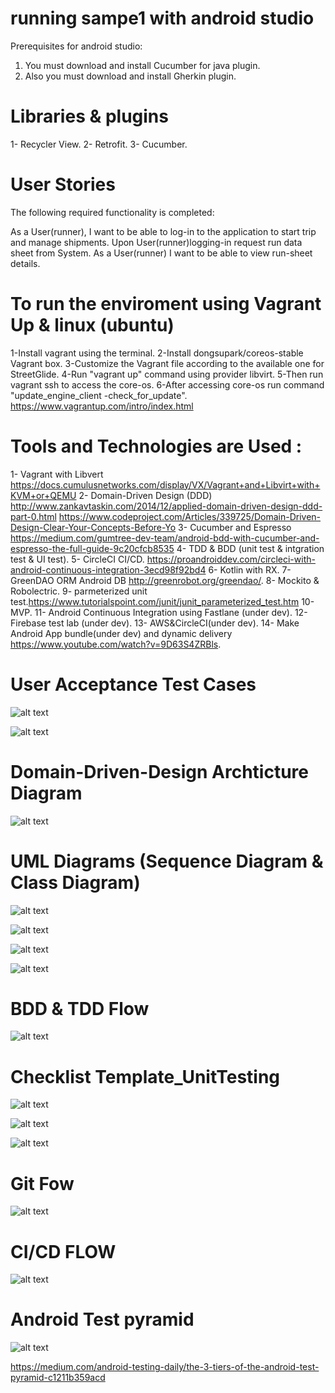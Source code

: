 # running sampe1 with android studio

Prerequisites for android studio: 
1. You must download and install Cucumber for java plugin.
2. Also you must download and install Gherkin plugin.

# Libraries & plugins 
1- Recycler View.
2- Retrofit.
3- Cucumber.

# User Stories
The following required functionality is completed:

As a User(runner), I want to be able to log-in to the application to start trip and manage shipments.
Upon User(runner)logging-in request run data sheet from System.
As a User(runner) I want to be able to view run-sheet details.

 
# To run the enviroment using Vagrant Up & linux (ubuntu)

1-Install vagrant using the terminal.
2-Install dongsupark/coreos-stable Vagrant box.
3-Customize the Vagrant file according to the available one for StreetGlide.
4-Run "vagrant up" command using provider libvirt.
5-Then run vagrant ssh to access the core-os.
6-After accessing core-os run command "update_engine_client -check_for_update".
https://www.vagrantup.com/intro/index.html

# Tools and Technologies are Used :
1- Vagrant with Libvert https://docs.cumulusnetworks.com/display/VX/Vagrant+and+Libvirt+with+KVM+or+QEMU 
2- Domain-Driven Design (DDD) http://www.zankavtaskin.com/2014/12/applied-domain-driven-design-ddd-part-0.html https://www.codeproject.com/Articles/339725/Domain-Driven-Design-Clear-Your-Concepts-Before-Yo
3- Cucumber and Espresso https://medium.com/gumtree-dev-team/android-bdd-with-cucumber-and-espresso-the-full-guide-9c20cfcb8535
4- TDD & BDD (unit test & intgration test & UI test).
5- CircleCI CI/CD. https://proandroiddev.com/circleci-with-android-continuous-integration-3ecd98f92bd4 
6- Kotlin with RX.
7- GreenDAO ORM Android DB http://greenrobot.org/greendao/. 
8- Mockito & Robolectric.
9- parmeterized unit test.https://www.tutorialspoint.com/junit/junit_parameterized_test.htm
10- MVP.
11- Android Continuous Integration using Fastlane (under dev).
12- Firebase test lab (under dev).
13- AWS&CircleCI(under dev).
14- Make Android App bundle(under dev) and dynamic delivery https://www.youtube.com/watch?v=9D63S4ZRBls.


# User Acceptance Test Cases 
![alt text](https://lh3.googleusercontent.com/jdauOMDPlYVtDipXB4kxICfHvsv0eJ5UemHOZ6w2huSq53TaGqQe-RhimFQly6J1ERPc5cpentE0AgQU2-gYx4gDwxOsa18WYpHof1nO2HF19ONrvsBImQXiB6xPULTrtUuw-oKmmjHNziSIxYPbBOCiinnu10brCna39FZFI-fG32_vehKXdGpOngz1pfmYjkDZ5NGd3Q0Vkv5uDoIriHsefBnSiidGQLrWSvKkPtuJbq420LrgVkBLedlVCxjO3dthLApGuZ_BD53YoOCppErw7ndbhNp7SKL6qwnzOguQULIAa1SvwQMWFyNFv7loqhOEX7QXe2ad5KLdzcvlRyjLDezgeF0NGbUwyZgI1UVKhF3NvSJQzdJPtO45DZB_RQz1-rWYZIaVVS6auNiz-RW2RTxXQUNkPdw4UsR0ylPq8kmMOEctJShGt9EbdyaKRZiDI_YWLLUFQzZ_I4-biffl6WWoi22QgIWujNHWiuv4puzrFSARemUpoZU3pqQ_SGHop3r74yDU14-k1CGxsxyk0z_6Z-2KW796dDTRSNj6Wrs8HohN0M559_ZwH_t3ahIgadZM6E4t2Yo77Oim9ocVcDaMO9Q9tpruLLYWtHu6TmfMRLvBmqXij-vsumXoC_yC6Uw5TmD6cK3GxKMho_hUJ5TkWA=w1608-h618-no)

![alt text](https://lh3.googleusercontent.com/CzIhfiWZh1IVU6SoLMBHhHWe9S5ZtKcIkHkHDK8JiLiCFlcWEG1VG7eb9eyJymiohfnINFvOYq0AtypknwzGGa5eQJNaYj0AzJxbycxWsEGYKwSdG0ML-Ibc4EXRqvhy75H1xsDcHzkm88AnAhMa8OKDgXd31Mj7BjQxmOVaxo64LcCNVloxcZB8JJ-jCoAuPZRym-ndBnwSo40RMWeaid2LAqbHWmIiSi7Zft206rkyM5rPJFuqi7bZO3p-zL5TBMR43ba7JswaPWpyxXT3GRytPyB-ZFWUd25RWhTDZ80m8knoSYE3MkssXdO7zY7IlHmVa1U4o50mtoSiM-faah0IaS1adaHBSVEAR9wdUIc3l3OoX4_6DyWSBTv0JZgWWVE3l_UopsOKUIV4qjUTOQZkj9RodkB_T_BEGgDagjJKr5I-IxWFxNimoJmGzCO9Emj_oSzEbTkNqnm851Pqr-Nr5lv6kQWC0Ocw5ARFFI8EJI8QPYxGB_Xu-Hi_Ueo-y0PvuATIiJnNnbraxYAEbCaqogGzCuqn5Xe1eKWobu38qO9T2N-otBIxJUGM0w_WJDk-8at2yqvbW_VcgouwLu6euun6k22AQVFqzGlR79XxnpbqXJ5SLru5dlWGzKmJjcm97Ke8QcTuaov2oqS7msn5Bkv3iw=w1611-h442-no)

# Domain-Driven-Design Archticture Diagram
 ![alt text](http://1.bp.blogspot.com/-f9QYYWLc1Uk/UoKzpDHYkkI/AAAAAAAACA4/OD1bq9MLYFY/s1600/DDD_png_pure.png)

 
 
# UML Diagrams (Sequence Diagram & Class Diagram)
![alt text](https://lh3.googleusercontent.com/RLxdE7zmhW0GraHl_1gdrBQ1z-3_zxzn_zBMzl3zbAROBugOjbcbgtfytD_UvZVYpFkbow-2f0oSeMrviiyaYiC7K-jqnbguNTmjMBZVewtOYYlYuZzAUc6Bk_O73lcBlVXURWjtEkBSPil8U-hCQ6vJYsFsaRermNq-I7azVHLdNLFum8BqGE6bsNhKzAALUrsFFqM---8V5JWrlynXNizomXOjRP5Ovkg4gXEP-GXP_lEQPi9wVa_cVpab-xC5icpoR8AhfogbZ6MQ_wGN1O1b2hvLZK1tnpxzaTRBs-LmogjL9LNUcQz7YL-3gadk5TZJx06bGGiI7lHGVp6Jp3lu9nOdVLgq-idBV7w4y4jT61Jj-nHDPQ1YxbPMQojdnE4i2Gik3aqJJGUtkF9tv0CZ_51hIchyLf34Ddsr3omo8BaPRY7Lbyqx6EmLn2ET-K9sSdCaKu5rpHDCg0mIT3NnsCe665y3FUzFMcaMMYWvxSKVx7HOagMt6lg-BI6LDgwmOT5jWkGHYBcsoWlJY6AkO5-dvF8QLgCAerjLcH-ePsy2a-VcdPWq4SQ2wyiXHokTshknraxBOy-HJnF68PO29sH8JeVQ0u0zQxoC7RwF5ilXXZ4FP4Vx07MEpa8fLtNtOoasHdyfqH_CjpkXkRODe-azsA=w1177-h754-no)

![alt text](https://lh3.googleusercontent.com/w_yUHZzc3TUhpVlxegy0l4WyoTxn1cSWVpoPHhzcBImE9b65cz6_2YGdFLqHVUQ_OWyb7MJkq-XmfFsOyMqzVFXoW7sdBkmDTQq9tFB4ENF7Z7WwOGlHst_YjcZS6JNL6QsnvHF5KJat2Tw76fNgyBNDylh2iGWG8mGIAzQg6kXFe_JdS-N3B-txGgi_jn-8VjbeQ3283tJbAEg6zREyHMK7Kdx-mxkhX3XXwoB2hvarR2lFe2Q9utBpEbLD8-krVor1NamGoCCLK2I_BhwR8G4z1Uq2yge_PLUvxBP732adg4jBRVUIzyacdpEfoms3yyfv4bnwozk7Z_mwaB2GqxO3dsp6KU3XArYUZgWuFjDbr2tPItn5MQircQAiBXSUF3Ysv6gak1r77twK1ThpHuzms2B8sjB9pY36M-3-8eTIb56UtJaaN5ERtN4epje5ynWqfZvKecovGh-DxYcbxduwVnMYrjXBWzITilaEvKEAaqzGQ3R4lCOXiVj7U_ANX_NvSiQ1sPIR_SXIBHfggWbG5gMI97e6qtJCNAjvYknyxh5R_6x7T9KMuOZ8sVK4_mIwjTGCNVFMpl3Z7ZZBPvsmNyQ8-IXxbah_1Yws9W-2FK0bP6kKg5HKA7n8PHChUnGY7XCxmRpDOAaaBhBvROTP0W3JUw=w1579-h685-no)

![alt text](https://lh3.googleusercontent.com/i0qDmyal3RfIsOuJ0FQJX-qIIWOC67axl0n3rW1KiL0BMrFtY6UYkmoeDZ5Nx9JKhHte0qc3-LGkx07LJtYkg6fu4jSY21jByN4CjCa-KaTcbZxcOoSh6-VDiqrw_Yj0XP8k763C0GW2sK8ot07C1B-Szo6vHRzxXMB3ANpcCVDtYOqPqiJMC8NcVe38laIs0dPg4M56pytniTr3VhEmMXCkSBdEX9MKY8yQ6jRLTHX-npP2Q4laU947QZVsrpQdpdZhkPycnR30sgmtdGBnKkfiAMmjh2-U8HMXCqmEXA-Kqaz4D7VjcLk-IyptV09O0YNj9rlCo9RYk5DQ2iFlXWOl5_uagyHw83jv6dn3d86brjUFdW0kNBMNNzB9YG6Xk2ILsFjNBwZYec7OS4Wkg3np-lEPKnelyoehqWZNaK3x5eaceuuSzN0Y-ENXEu4WBUldDxmOywxrXLXtay9vc3L-S99XrLzw49S56ck8rawkM4CSQOfH2V6tlcrTmSE2N6c5rPaK5wPt2hAQ6t2T_DxvS5s5U8sYBvPM1cXEltqr2j4liRZ0XEFb-CkhTs6r5oQd2RA1tGszJUsvM0LgD4l-CjLHYX0RhEp2EYP3WZ4eFoxhc321G6zIsbTkNcL505ixJQplWqVeXKt-Fla9cKjZo3zF3w=w688-h419-no)

![alt text](https://lh3.googleusercontent.com/SGfMh19sg8iasVJcyAr1qEX4DuCcLbqSmDwpgx_EBrFOdXU0CxSof9Mic9NaMEIcoFLlmVfOx-yMy8Iw7rV5PsHU-oh0Zqw2kSpx-a88F3PxL2LLybN5VbQd7J_qkh_cbQG4wX9PpZNES3MXHojqjLAeT6XIAVZRRlo1Dz1urub_arZmOwMfAbGks7dr_md7stCutojSAkZ12RQH32fxB92MEvP4Mo4f8iIUiSvlo8yWGHG8pIiUC85sDgG0lL6Z2Wk8ykzt9fhKfhuow-IXowCtYMA1m02THZwQn7-NN8EB4gV6GBSFxq9D88bL0oZ-s5Q1WqNL7sDv6YjsD5zFD2QYbBYLwOrzFQeBKjZyxEccMZNv2_XSXal3ZtDXyBeS-3QanRp_gpsV7jKPe-L3zFSOkZSp-yoT0pRkBL4OBO6ooSYYGCivv8v5bJGIKUI45DpEtgerR8F79dFZBuOLfHXwBxqvKxV0WmFfwjzKwVAt-BIVQ13kO8A4cbZLDn7cIJ73ePZJAq0oYH_c8yjfsOVXkXLqaWGcMk9Bbme0pVnHS_yfehbaWWNk4Xdz6X1ejeKZ8caItj3ApS6BkD8S5E47aMmsHRp7TP_P5Myzw_qlWld9m7QiLzHGuPKu5K8IafshvYUQvlALM5h8nOcWtxlN4h71GA=w1208-h691-no)

# BDD & TDD Flow  
![alt text](https://lh3.googleusercontent.com/qADRorYiX1gS3tqBlc5xZhyKRv6wCXNtVOywo1EyHmpNgA4UsOSK-dntYtlaQqHZoOJ6ZoudouyidCbizGgAr4frkJsN2p1XSr342cwKjhWoO_gELeiib24fRnjnIEyUj4NfdjMY-CNLZuWdqOEPzyQjG63DnnawPIG7TndQgIAe1uIVWv-7gZlM4XvIRJScKDW6L1pRyGvnMS6WW9n4v-VNEoQyQWCbHSTrJAkPV3nTbUbxTOKm4O0CYrL0WGrHOzX3PB_cPc6kiwadZataVlDkET_XffSP5vu_i6DmY4qpkvMJis_LNgF8gFPPEa_SllvdcdzKV8Yo_M9uNKI6QrECmGOnMURMM0lg_aPChUtNAH769wtyTOjB1soKRhNLQyxQsyhS203L1hEK6J6PUhZmVSZd5P31JcAMcXo2lnhT9CVjm3h0IKEQTqBuk-UeBpaluomGelkWXLGSerxKsMWLJCE_Z4PQ4Potjpjkrx8lvoqAZMyVRCIUYq-K0GRa3ibGCILmP3ewO05AptUq79MABypKcOuedXyHz7OtTtftDMhliqjmQ2RgRqE6gP0SRyoBNZUiKkYnUjK99CxZhdlMcrbWO5ZzyXI_wVP5WivlWnViazHUu6zI1rb5fmDRrocTuzkV9p6hjHJ0qDhZLZ-LJqO43g=w847-h783-no)

# Checklist Template_UnitTesting

![alt text](https://lh3.googleusercontent.com/tRtoK5qSzAi2G4qtK8Rc1VtWvvxPasewpxWbwmBVz0SxSi11y4IOPyPs90pogB038XkQ36Yjm7Tvb3XfK-7QwTl0vquknAJuMgu95SyEot1k55_vvuhFtm4DWtIVB0VQqzx6_I6hRnFZaVifZx_YQXUGrn7fj8uUpWTYO-STX7UOJPG_2miH85ze3xPblygqR2cAYJoa6_T-Whox8oqIE6xN2fB-FFCTjmSWUt3cFiwRhXLr40-0ASQCucqZd-pIpW_3p2tHn9xX-OWuNMan938jjGQLTNPNlEcw9Wm3czKq3hUumSqqX62F0L6rCsqdOkMPf3lG_rr7S5kfYCD-NWdn1PmVRU2jGwsy_Zeht-B6Blq4JkPOgnxp4zjb3U7t3iQnGDAM46aNeefAT_4_U4JWW4ADBpFf3oG6F7o9DS9Zp1qo6TXZbgTVSZuFfroeICLzOiE9PTc4-kzHHtlBa_5TrsBm_tU3Lb8hj4cnDz6gF-QVuAhPAg_SctL89A0f_W1k_79w_GjeKcUmd9E6VxhElZbUmwJHVOhXMkfKx2GtyYbdUaOCDIGzcuMnYMGLSp1d1kPjA3WCg2Ks5YEKbeqzMtK_3vDQR15x2CZ-wLMaRNH0BZAYpEQzrU-PQgNxsFWWJYEVu44JYNo5j-fkg2UyUDlrdg=w738-h954-no)

![alt text](https://lh3.googleusercontent.com/Hfw7s4c3FU1wByj611z1KPlj9mrVNpYpERHWtWsyCma_xx_ruwrT-eb9BoOvBwy0ID_OHPoLj-3oUHU1UeCMtqExXY8rM-Wj1kCJoO5y6dpd6_tCg9PFigVlvfADfYM2WuTaAeH2t-OzWBs5vtQYq0WUxYi8tEzz5Ka01nr8RZH0B6l6uxiYCy_PozXuvYauTVuGCoDZY-PDmLGC1eSw3lKLuxoLuMuPn7pZWEytLigr09ZskgXZ65YQhQ0kbrsgZIAIs8uKwbMJm0UwN9fCq8AptZjiQDbU_mXyR4fAdR4h7pgjpaZc5G43BFss8HTEf358MvNivyqEc3sw3jDX20UgIE0L3yGDm1Tb_n2SLzXF8ELVCbU27m9MjfjwpY2nzoga4CRMWwy_Eun1j1uzaYNbGuo7cQzIRApLzsFFKiF0RuO8nijvGfytzUHZT_bQu_ZlxxNNej_d6S-1YUnfqSnG9csMs6dNUI8M_U_FTYmXl9E9hk_UBHMfbPBcoK5JpoPlSXf08R_X4xTBJ2PWYLLSwEIaB7SaA_TiksYwhBryEY5CTEMFvTDdbwPymiyvJpYIAehd7ugJmmNSH3K4-Y7ZWY2fCzJJE_aCUcku3sbbAMiXoh7xApql2Br799LJjrpN088USUvIkOkS7tNlA15Q9JatzA=w738-h954-no)

![alt text](https://lh3.googleusercontent.com/4YAEFSA8Hr1go9TPu1RbFJsE0ZwjS5z8sPj12ToqULJ2a-8hwhZnfNTQ_smUoiUr-Za6vCUSnUBlcgVpdB96TfcGfn2Xl3mvfbo61qfrL-huoWxSin2L6PnCPgdga7sOU8DP5bc4KdCVtdDWHFV-rdlo97PrC2Yuu4Oqf0VRVJ4wXEs4tMwnJvCufcA5xR-O6Wr91QsxOvg2hVIP11nwJR3IXWSuslAZi1XqfFPgdPUYBb3cQbrEVFq0ek7wuqPJNHoI_9b5LTyh9tVwwTv8EVmTt8AWMeOgUWUUHOedxV-BPjTqbOQsflCQ1MV9kIxaaO2qk8xDUib9nh8Il3KYT4rJ3HLvZdTpykv5xPIo_XQYyPhWYSSgd_UwfSIL2i-84W8Xuy8dMouqxIhYDH_H6gh7nm1_aQsBtt2dmFuZiC5gmlIw_sH1CHJgUoffGHcxoML1SMI2cSwHB8YhKSnvnDgooW1Wg10ofh_Kn4W0DFOl9sIem5Z9tbzEmd0RxgCJWnqnegZqZmw4Lu-pFLMLqccKx9JNFBfPRGIGlQw9aB5tfREyi37eOwaVsfME8RZqKmxJZkZoslkWD8FHcF1sVSSPYpCLlu1Lll52AWBQg9wLGoZWSwpNPSfG41b6Vt7NF69X37volOMQFUL-mTnZYIcoxvn3OQ=w738-h954-no)


# Git Fow 
![alt text](https://lh3.googleusercontent.com/2eumFAJhRCUb_2P_GDI3jItR7A1S_R9MSTkNlgaP4zfsKolH902t1Di0II4FlWzQxanx_-o76-Ka8EF4lgfwjLCjek-gY0e-AWpP_ebNdK2Zvur1kcBEEggU4VZfOo08ID4IvF1H9m_PvDigK2hNDCfSFW6tzvthE8bDsaOGCmDjNI3TYTJKje-ulr1qw8aguVW4jc7MGKDwMi3youoYdG4Oo7bCzqWTfJqChwrOKzPMGD-k71I79kVhT4yyhH_wP4sqFN7Q6pBOCCFx2Hny_cCkVhnXstCbg0J29xCYaVyg5B_ggXYjC-8w84AZrQ0N3h_CGlieP_MLxc8sJYP6QN0ncHN00JqFK5J9f4mODeo7qojCUjn95RMS6jvIw02A0sKl6PGiRz2aAf7YgWec30pnmbgliTieQprQ9KCX81tDWjRi1xqD4btx8qHcAxsPbvQx0tokHmcdCDCJ2slPovRciZoUDJE53HV8HQwn3LJoOg2KJSGsGr8n9qjXLY6cmVJNwgAsWGVSVeEipiMkdckz0gOvlDcLz3i7thLalJWNziR1wNA245Ypd13JA4av2ZViD6RgXXTMHcWu2FAsl2pD-9ZdJgdahayp5tdj9O8839UDf2O6KQhN3mhG7hQZpK6wbsKJ3qzYuXnb3g_tBR_kr6Oo_w=w358-h220-no)

# CI/CD FLOW 
![alt text](https://lh3.googleusercontent.com/XMrIbZDPqDtP8z8brbNrR7UrdVGFmEFunSE0NMmIHVdzjKTp_OHtQZpK6JUpr6Ss591phM5czIceqi-DIAMIbUKZan5RI9EEjzuqbUwB_-tzWsYVMmwKhHhokTJZiVindZob4I8lcAmvG-3sCvmb_t2yggSKxuwXWoHFp3uc5T_bL5PjCX8KD3oN6syTiR8RADazUZhfjLxQreBC4lp6OSfV2XRR0CbwaCTbc7dPL-NvocwVgh2hDpqiI4ULRPoW3-5MZZKscUiCwU20k-r-Acx-2CnC2aSW0e6-G5t2FlWECcun97ZJ9w11z49yfEJCxBk9_r_IT1XJsRIo6KxkgB-zBBI_nTNgWK3vM_Wh0i-4zOMN80CTfuOpWoZQ1kNLiRyiEw45iX2FlUNAb2loRnjlQJJrSbXLkcfxKqOXACRSTYlcwEbAWDSFjj1_X74iKFNACXpoa9buNKdQMu7eczaHMk0xjLLwnbxE5EYREpN0Tq7PEMY2rb8s71iYtVd-7Ff7qKx7MKJmJn9es3smYHaD1VnNDwA7hcjZ-asNIaOhdFhnKV_yRiUEbsyE0p4x2O7p8MFxgn1Yf3hYx84Cfn8LmjM_mxVXyjTjDlWqlOH6b-xFE8Jis0_mhT6a3f4d-zGTuYI0MViNvazjMdsqx3neX0mKxQ=w720-h703-no)

# Android Test pyramid 

![alt text](https://cdn-images-1.medium.com/max/1563/1*6M7_pT_2HJR-o-AXgkHU0g.jpeg)

https://medium.com/android-testing-daily/the-3-tiers-of-the-android-test-pyramid-c1211b359acd

